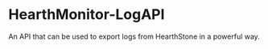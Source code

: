 HearthMonitor-LogAPI
====================

An API that can be used to export logs from HearthStone in a powerful way.
